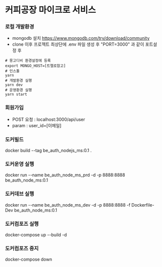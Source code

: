 # 커피공장 마이크로 서비스 

### 로컬 개발환경
- mongodb 설치 https://www.mongodb.com/try/download/community
- clone 이후 프로젝트 최상단에 .env 파일 생성 후 "PORT=3000" 과 같이 포트설정 후

```
# 몽고디비 환경설정에 등록
export MONGO_HOST=[트렐로참고]
# 인스톨
yarn 
# 개발환경 실행
yarn dev 
# 운영환경 실행
yarn start
```

### 회원가입

- POST 요청 : localhost:3000/api/user
- param : user_id=[이메일]

### 도커빌드
docker build --tag be_auth_nodejs_ms:0.1 .
### 도커운영 실행 
docker run --name be_auth_node_ms_prd -d -p 8888:8888 be_auth_node_ms:0.1
### 도커데브 실행 
docker run --name be_auth_node_ms_dev -d -p 8888:8888 -f Dockerfile-Dev be_auth_node_ms:0.1
### 도커컴포즈 실행
docker-compose up --build -d
### 도커컴포즈 중지
docker-compose down 

